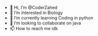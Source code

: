 - 👋 Hi, I’m @CoderZahed
- 👀 I’m interested in Biology
- 🌱 I’m currently learning Coding in python
- 💞️ I’m looking to collaborate on java
- 📫 How to reach me idk

<!---
CoderZahed/CoderZahed is a ✨ special ✨ repository because its `README.md` (this file) appears on your GitHub profile.
You can click the Preview link to take a look at your changes.
--->
